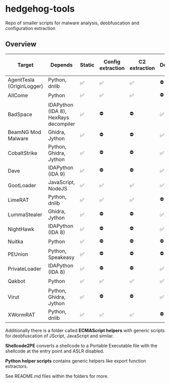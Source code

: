 # hedgehog-tools
 
Repo of smaller scripts for malware analysis, deobfuscation and configuration extraction

## Overview

| Target                    | Depends                | Static | Config extraction | C2 extraction | Deobfuscation | Unpacking | Handles packed sample |
| ------------------------- | ---------------------- | ------ | ----------------- | ------------- | ------------- | --------- | --------------------- |
| AgentTesla (OriginLogger) | Python, dnlib          |   ✅   | ✅                | ✅            | ⛔            | ⛔        | ⛔                    |
| AllCome                   | Python                 |   ✅   | ✅                | ✅            | ⛔            | ⛔        | ⛔                    |
| BadSpace  | IDAPython (IDA 8), HexRays decompiler  |   ✅   | ⛔                | ⛔            | ✅            | ⛔        | ⛔                    |
| BeamNG Mod Malware        | Ghidra, Jython         |   ✅   | ⛔                | ⛔            | ✅            | ⛔        | ⛔                    |
| CobaltStrike              | Python, Ghidra, Jython |   ✅   | ⛔                | ⛔            | ✅            | ⛔        | ⛔                    |
| Dave                      | IDAPython (IDA 9)      |   ✅   | ⛔                | ⛔            | ✅            | ⛔        | ⛔                    |
| GootLoader                | JavaScript, NodeJS     |   ✅   | ✅                | ✅            | ✅            | ✅        | ✅                    |
| LimeRAT                   | Python, dnlib          |   ✅   | ✅                | ✅            | ⛔            | ⛔        | ⛔                    |
| LummaStealer              | Ghidra, Jython         |   ✅   | ⛔                | ⛔            | ✅            | ⛔        | ⛔                    |
| NightHawk                 | IDAPython (IDA 8)      |   ✅   | ⛔                | ⛔            | ✅            | ⛔        | ✅                    |
| Nuitka                    | Python                 |   ✅   | ⛔                | ⛔            | ⛔            | ⛔        | ✅                    |
| PEUnion                   | Python, Speakeasy      |   ✅   | ⛔                | ⛔            | ⛔            | ✅        | ✅                    |
| PrivateLoader             | IDAPython (IDA 8)      |   ✅   | ⛔                | ⛔            | ✅            | ⛔        | ⛔                    |
| Qakbot                    | Python                 |   ✅   | ✅                | ✅            | ✅            | ⛔        | ⛔                    |
| Virut                     | Python, Ghidra, Jython |   ✅   | ⛔                | ⛔            | ✅            | ⛔        | ✅                    |
| XWormRAT                  | Python, dnlib          |   ✅   | ✅                | ✅            | ⛔            | ⛔        | ⛔                    |

Additionally there is a folder called **ECMAScript helpers** with generic scripts for deobfuscation of JScript, JavaScript and similar.

**Shellcode2PE** converts a shellcode to a Portable Executable file with the shellcode at the entry point and ASLR disabled.

**Python helper scripts** contains generic helpers like export function extractors.

See README.md files within the folders for more.
